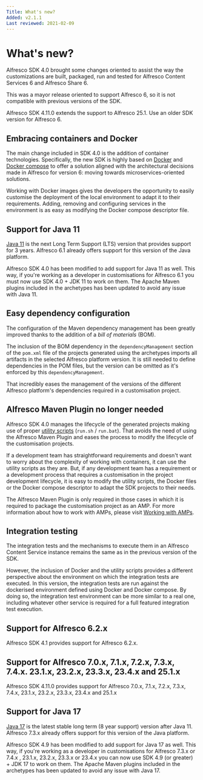 ```yaml
---
Title: What's new?
Added: v2.1.1
Last reviewed: 2021-02-09
---
```

# What's new?

Alfresco SDK 4.0 brought some changes oriented to assist the way the customizations are built, packaged, run and tested for Alfresco Content Services 6 and 
Alfresco Share 6.

This was a mayor release oriented to support Alfresco 6, so it is not compatible with previous versions of the SDK.

Alfresco SDK 4.11.0 extends the support to Alfresco 25.1. 
Use an older SDK version for Alfresco 6. 

## Embracing containers and Docker

The main change included in SDK 4.0 is the addition of container technologies. Specifically, the new SDK is highly based on [Docker](https://www.docker.com/) 
and [Docker compose](https://docs.docker.com/compose/) to offer a solution aligned with the architectural decisions made in Alfresco for version 6: moving
towards microservices-oriented solutions.

Working with Docker images gives the developers the opportunity to easily customise the deployment of the local environment to adapt it to their requirements.
Adding, removing and configuring services in the environment is as easy as modifying the Docker compose descriptor file.

## Support for Java 11

[Java 11](https://openjdk.java.net/projects/jdk/11/) is the next Long Term Support (LTS) version that provides support for 3 years. Alfresco 6.1 already offers
support for this version of the Java platform.

Alfresco SDK 4.0 has been modified to add support for Java 11 as well. This way, if you're working as a developer in customisations for Alfresco 6.1 you must
now use SDK 4.0 + JDK 11 to work on them. The Apache Maven plugins included in the archetypes has been updated to avoid any issue with Java 11.

## Easy dependency configuration

The configuration of the Maven dependency management has been greatly improved thanks to the addition of a _bill of materials_ (BOM). 

The inclusion of the BOM dependency in the `dependencyManagement` section of the `pom.xml` file of the projects generated using the archetypes imports all 
artifacts in the selected Alfresco platform version. It is still needed to define dependencies in the POM files, but the version can be omitted as it's 
enforced by this `dependencyManagement`. 

That incredibly eases the management of the versions of the different Alfresco platform's dependencies required in a customisation project.

## Alfresco Maven Plugin no longer needed

Alfresco SDK 4.0 manages the lifecycle of the generated projects making use of proper [utility scripts](working-with-generated-projects/README.md#run-script) 
(`run.sh` / `run.bat`). That avoids the need of using the Alfresco Maven Plugin and eases the process to modify the lifecycle of the customisation projects.

If a development team has straightforward requirements and doesn't want to worry about the complexity of working with containers, it can use the utility scripts
as they are. But, if any development team has a requirement or a development process that requires a customisation in the project development lifecycle, it is 
easy to modify the utility scripts, the Docker files or the Docker compose descriptor to adapt the SDK projects to their needs.

The Alfresco Maven Plugin is only required in those cases in which it is required to package the customisation project as an AMP. For more information about 
how to work with AMPs, please visit [Working with AMPs](advanced-topics/amps.md).

## Integration testing

The integration tests and the mechanisms to execute them in an Alfresco Content Service instance remains the same as in the previous version of the SDK. 

However, the inclusion of Docker and the utility scripts provides a different perspective about the environment on which the integration tests are executed.
In this version, the integration tests are run against the dockerised environment defined using Docker and Docker compose. By doing so, the integration test
environment can be more similar to a real one, including whatever other service is required for a full featured integration test execution. 

## Support for Alfresco 6.2.x

Alfresco SDK 4.1 provides support for Alfresco 6.2.x.

## Support for Alfresco 7.0.x, 7.1.x, 7.2.x, 7.3.x, 7.4.x. 23.1.x, 23.2.x, 23.3.x, 23.4.x and 25.1.x

Alfresco SDK 4.11.0 provides support for Alfresco 7.0.x, 7.1.x, 7.2.x, 7.3.x, 7.4.x, 23.1.x, 23.2.x, 23.3.x, 23.4.x and 25.1.x

## Support for Java 17
[Java 17](https://openjdk.java.net/projects/jdk/17/) is the latest stable long term (8 year support) version after Java 11. Alfresco 7.3.x already offers
support for this version of the Java platform.

Alfresco SDK 4.9 has been modified to add support for Java 17 as well. This way, if you're working as a developer in customisations for Alfresco 7.3.x or 7.4.x , 23.1.x, 23.2.x, 23.3.x or 23.4.x you can
now use SDK 4.9 (or greater) + JDK 17 to work on them. The Apache Maven plugins included in the archetypes has been updated to avoid any issue with Java 17.